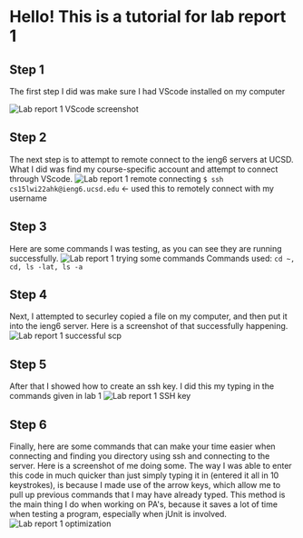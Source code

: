 # Hello! This is a tutorial for lab report 1


## Step 1
The first step I did was make sure I had VScode installed on my computer

![Lab report 1 VScode screenshot](https://user-images.githubusercontent.com/97641362/149598023-f06ae688-6856-46b8-86d9-4b694a1020ad.png)



## Step 2
The next step is to attempt to remote connect to the ieng6 servers at UCSD. What I did was find my course-specific account and attempt to connect through VScode.
![Lab report 1 remote connecting](https://user-images.githubusercontent.com/97641362/149598933-f7edc213-3474-43cd-a678-39e4c0b24984.png)
`$ ssh cs15lwi22ahk@ieng6.ucsd.edu` <- used this to remotely connect with my username

## Step 3
Here are some commands I was testing, as you can see they are running successfully.
![Lab report 1 trying some commands](https://user-images.githubusercontent.com/97641362/149599624-2e5f7b35-c97c-4b17-ba3d-565449f309a7.png)
Commands used: `cd ~, cd, ls -lat, ls -a`

## Step 4
Next, I attempted to securley copied a file on my computer, and then put it into the ieng6 server. Here is a screenshot of that successfully happening.
![Lab report 1 successful scp](https://user-images.githubusercontent.com/97641362/149600154-0946e2af-4460-4981-9cec-fca15dc79170.png)

## Step 5
After that I showed how to create an ssh key. I did this my typing in the commands given in lab 1
![Lab report 1 SSH key](https://user-images.githubusercontent.com/97641362/149600733-645b1af4-fdf7-4050-96f3-63efea999194.png)

## Step 6
Finally, here are some commands that can make your time easier when connecting and finding you directory using ssh and connecting to the server. Here is a screenshot
of me doing some. The way I was able to enter this code in much quicker than just simply typing it in (entered it all in 10 keystrokes), is because I made use of the arrow keys, which allow me to pull up previous commands that I may have already typed. This method is the main thing I do when working on PA's, because it saves a lot of time when testing a program, especially when jUnit is involved.
![Lab report 1 optimization](https://user-images.githubusercontent.com/97641362/149600929-f44a71ee-11bf-463e-8352-b8b0d1022de5.png)
